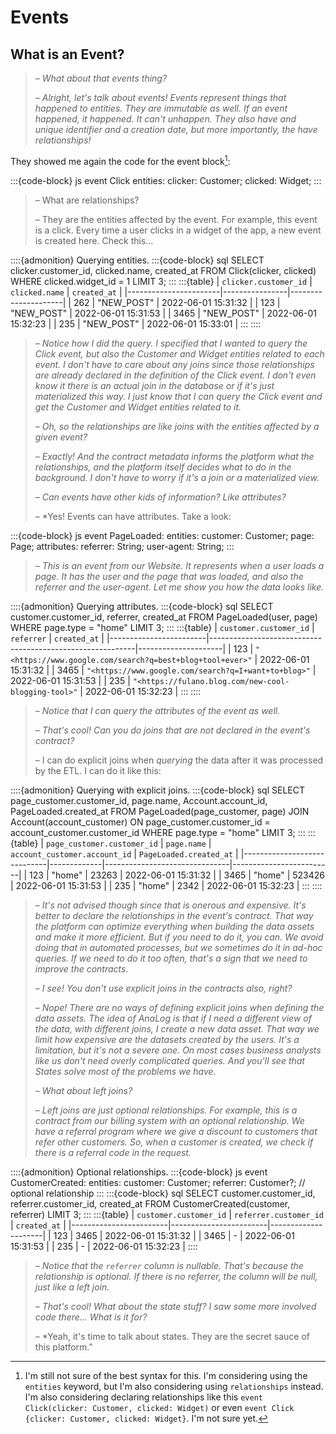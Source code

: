 # Events

## What is an Event?

> – *What about that events thing?*
>
> – *Alright, let's talk about events! Events represent things that happened to entities. They are immutable as well. If an event happened, it happened. It can't unhappen. They also have and unique identifier and a creation date, but more importantly, the have relationships!*
>

They showed me again the code for the event block[^syntax]:

:::{code-block} js
event Click
  entities:
    clicker: Customer;
    clicked: Widget;
:::

> – What are relationships?
>
> – They are the entities affected by the event. For example, this event is a click. Every time a user clicks in a widget of the app, a new event is created here. Check this…

::::{admonition} Querying entities.
:::{code-block} sql
SELECT clicker.customer_id, clicked.name, created_at
FROM Click(clicker, clicked)
WHERE clicked.widget_id = 1
LIMIT 3;
:::
:::{table}
| `clicker.customer_id` | `clicked.name` | `created_at`        |
|-----------------------|----------------|---------------------|
| 262                   | "NEW_POST"     | 2022-06-01 15:31:32 |
| 123                   | "NEW_POST"     | 2022-06-01 15:31:53 |
| 3465                  | "NEW_POST"     | 2022-06-01 15:32:23 |
| 235                   | "NEW_POST"     | 2022-06-01 15:33:01 |
:::
::::

> – *Notice how I did the query. I specified that I wanted to query the Click event, but also the Customer and Widget entities related to each event. I don't have to care about any joins since those relationships are already declared in the definition of the Click event. I don't even know it there is an actual join in the database or if it's just materialized this way. I just know that I can query the Click event and get the Customer and Widget entities related to it.*
>
> – *Oh, so the relationships are like joins with the entities affected by a given event?*
>
> – *Exactly! And the contract metadata informs the platform what the relationships, and the platform itself decides what to do in the background. I don't have to worry if it's a join or a materialized view.*
>
> – *Can events have other kids of information? Like attributes?*
>
> – *Yes! Events can have attributes. Take a look:
>
:::{code-block} js
event PageLoaded:
  entities:
    customer: Customer;
    page: Page;
  attributes:
    referrer: String;
    user-agent: String;
:::

> – *This is an event from our Website. It represents when a user loads a page. It has the user and the page that was loaded, and also the referrer and the user-agent. Let me show you how the data looks like.*

::::{admonition} Querying attributes.
:::{code-block} sql
SELECT customer.customer_id, referrer, created_at
FROM PageLoaded(user, page)
WHERE page.type = "home"
LIMIT 3;
:::
:::{table}
| `customer.customer_id` | `referrer`                                                | `created_at`        |
|------------------------|-----------------------------------------------------------|---------------------|
| 123                    | `"<https://www.google.com/search?q=best+blog+tool+ever>"` | 2022-06-01 15:31:32 |
| 3465                   | `"<https://www.google.com/search?q=I+want+to+blog>"`      | 2022-06-01 15:31:53 |
| 235                    | `"<https://fulano.blog.com/new-cool-blogging-tool>"`      | 2022-06-01 15:32:23 |
:::
::::

> – *Notice that I can query the attributes of the event as well.*
>
> – *That's cool! Can you do joins that are not declared in the event's contract?*
>
> – I can do explicit joins when *querying* the data after it was processed by the ETL.  I can do it like this:

::::{admonition} Querying with explicit joins.
:::{code-block} sql
SELECT page_customer.customer_id, page.name, Account.account_id, PageLoaded.created_at
FROM PageLoaded(page_customer, page) JOIN Account(account_customer) ON page_customer.customer_id = account_customer.customer_id
WHERE page.type = "home"
LIMIT 3;
:::
:::{table}
| `page_customer.customer_id` | `page.name` | `account_customer.account_id` | `PageLoaded.created_at` |
|-----------------------------|-------------|-------------------------------|-------------------------|
| 123                         | "home"      | 23263                         | 2022-06-01 15:31:32     |
| 3465                        | "home"      | 523426                        | 2022-06-01 15:31:53     |
| 235                         | "home"      | 2342                          | 2022-06-01 15:32:23     |
:::
::::

> – *It's not advised though since that is onerous and expensive. It's better to declare the relationships in the event's contract. That way the platform can optimize everything when building the data assets and make it more efficient. But if you need to do it, you can. We avoid doing that in automated processes, but we sometimes do it in ad-hoc queries. If we need to do it too often, that's a sign that we need to improve the contracts.*
>
> – *I see! You don't use explicit joins in the contracts also, right?*
>
> – *Nope! There are no ways of defining explicit joins when defining the data assets. The idea of AnaLog is that if I need a different view of the data, with different joins, I create a new data asset. That way we limit how expensive are the datasets created by the users. It's a limitation, but it's not a severe one. On most cases business analysts like us don't need overly complicated queries. And you'll see that States solve most of the problems we have.*
>
> – *What about left joins?*
>
> – *Left joins are just optional relationships. For example, this is a contract from our billing system with an optional relationship. We have a referral program where we give a discount to customers that refer other customers. So, when a customer is created, we check if there is a referral code in the request.*
>

::::{admonition} Optional relationships.
:::{code-block} js
event CustomerCreated:
  entities:
    customer: Customer;
    referrer: Customer?; // optional relationship
:::
:::{code-block} sql
SELECT customer.customer_id, referrer.customer_id, created_at
FROM CustomerCreated(customer, referrer)
LIMIT 3;
:::
:::{table}
| `customer.customer_id` | `referrer.customer_id` | `created_at`        |
|------------------------|------------------------|---------------------|
| 123                    | 3465                   | 2022-06-01 15:31:32 |
| 3465                   | -                      | 2022-06-01 15:31:53 |
| 235                    | -                      | 2022-06-01 15:32:23 |
::::

> – *Notice that the `referrer` column is nullable. That's because the relationship is optional. If there is no referrer, the column will be null, just like a left join.*
>
> – *That's cool! What about the state stuff? I saw some more involved code there... What is it for?*
>
> – *Yeah, it's time to talk about states. They are the secret sauce of this platform."

[^syntax]:  I'm still not sure of the best syntax for this. I'm considering using the `entities` keyword, but I'm also considering using `relationships` instead. I'm also considering declaring relationships like this `event Click(clicker: Customer, clicked: Widget)` or even `event Click {clicker: Customer, clicked: Widget}`. I'm not sure yet.
